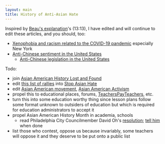 ```yaml
---
layout: main
title: History of Anti-Asian Hate
---
```


Inspired by [Beau's explanation](//y2u.be/rFbHml5ba0M)'s (13:13), I have edited and will continue to edit these articles, and you should, too:
* [Xenophobia and racism related to the COVID-19 pandemic](//t.co/ZjhkbXa6OG) especially New York
* [Anti-Chinese sentiment in the United States](//t.co/U4sKrjWS4b)
   * [Anti-Chinese legislation in the United States](//t.co/xCQVSzLgyj)

Todo:
* join [Asian American History Lost and Found](//facebook.com/Asian-American-History-Lost-Found-108022984717071)
* edit [this list of rallies](//www.facebook.com/events/past) into [Stop Asian Hate](//en.wikipedia.org/wiki/Stop_Asian_Hate)
* edit [Asian American movement](//bitly.com/2rR0ZaK), [Asian American Activism](//t.co/IdzlAcWTDu)
* propel this to educational places, forums, [TeachersPayTeachers](//t.co/SuTZkBo4Kn), etc.
* turn this into some education worthy thing since lesson plans follow some format unknown to outsiders of education but which is required for education administrators to accept it
* propel Asian American History Month in academia, schools
  * read Philadelphia City Councilmember David Oh's [resolution](//t.co/CWFpqTyL2K); [tell him](//twitter.com/DavidOhPhilly/status/1382838911588794372) when done
* list those who contest, oppose us because invariably, some teachers will oppose it and they deserve to be put onto a public list
